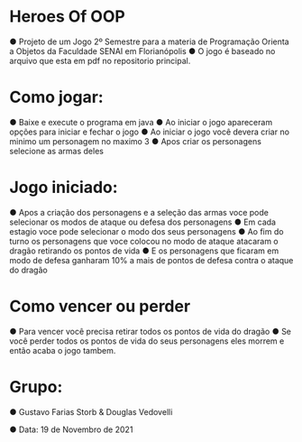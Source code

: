 # Heroes Of OOP

  ● Projeto de um Jogo 2º Semestre para a materia de Programação Orienta a Objetos da Faculdade SENAI em Florianópolis
  ● O jogo é baseado no arquivo que esta em pdf no repositorio principal.
  

# Como jogar:
  ● Baixe e execute o programa em java
  ● Ao iniciar o jogo apareceram opções para iniciar e fechar o jogo
  ● Ao iniciar o jogo você devera criar no minimo um personagem no maximo 3
  ● Apos criar os personagens selecione as armas deles

# Jogo iniciado:
 ● Apos a criação dos personagens e a seleção das armas voce pode selecionar os modos de ataque ou defesa dos personagens
 ● Em cada estagio voce pode selecionar o modo dos seus personagens
 ● Ao fim do turno os personagens que voce colocou no modo de ataque atacaram o dragão retirando os pontos de vida
 ● E os personagens que ficaram em modo de defesa ganharam 10% a mais de pontos de defesa contra o ataque do dragão
 
# Como vencer ou perder
 ● Para vencer você precisa retirar todos os pontos de vida do dragão
 ● Se você perder todos os pontos de vida do seus personagens eles morrem e então acaba o jogo tambem.

# Grupo: 
● Gustavo Farias Storb & Douglas Vedovelli

● Data: 19 de Novembro de 2021

